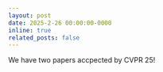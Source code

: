 ```yaml
---
layout: post
date: 2025-2-26 00:00:00-0000
inline: true
related_posts: false
---
```

We have two papers accpected by CVPR 25!